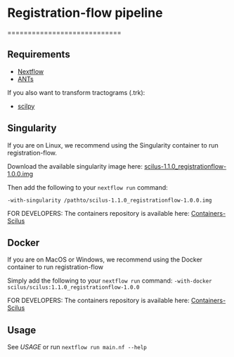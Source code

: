 # Registration-flow pipeline
============================


Requirements
------------

- [Nextflow](https://www.nextflow.io)
- [ANTs](http://stnava.github.io/ANTs/)
  
If you also want to transform tractograms (.trk):
- [scilpy](https://github.com/scilus/scilpy)


Singularity
-----------
If you are on Linux, we recommend using the Singularity container to run registration-flow.

Download the available singularity image here:
[scilus-1.1.0_registrationflow-1.0.0.img](http://scil.usherbrooke.ca/en/containers_list/scilus-1.1.0_registrationflow-1.0.0.img)

Then add the following to your `nextflow run` command:

`-with-singularity /pathto/scilus-1.1.0_registrationflow-1.0.0.img`


FOR DEVELOPERS: The containers repository is available here:
[Containers-Scilus](https://github.com/scilus/containers-scilus)


Docker
------
If you are on MacOS or Windows, we recommend using the Docker container to run registration-flow

Simply add the following to your `nextflow run` command:
`-with-docker scilus/scilus:1.1.0_registrationflow-1.0.0`


FOR DEVELOPERS: The containers repository is available here:
[Containers-Scilus](https://github.com/scilus/containers-scilus)


Usage
-----

See *USAGE* or run `nextflow run main.nf --help`
